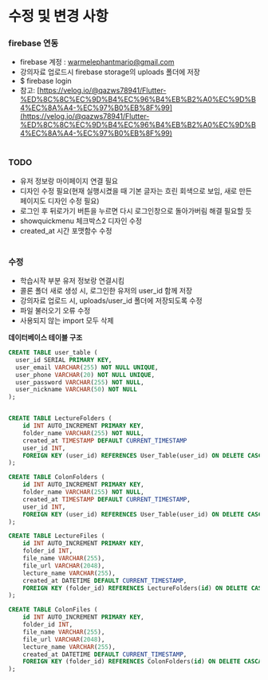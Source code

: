 # 수정 및 변경 사항

### firebase 연동
- firebase 계정 : warmelephantmario@gmail.com<br>
- 강의자료 업로드시 firebase storage의 uploads 폴더에 저장<br>
- $ firebase login<br>
- 참고: 
  [https://velog.io/@qazws78941/Flutter-%ED%8C%8C%EC%9D%B4%EC%96%B4%EB%B2%A0%EC%9D%B4%EC%8A%A4-%EC%97%B0%EB%8F%99](https://velog.io/@qazws78941/Flutter-%ED%8C%8C%EC%9D%B4%EC%96%B4%EB%B2%A0%EC%9D%B4%EC%8A%A4-%EC%97%B0%EB%8F%99) <br><br>

### TODO
- 유저 정보랑 마이페이지 연결 필요<br>
- 디자인 수정 필요(현재 실행시켰을 때 기본 글자는 흐린 회색으로 보임, 새로 만든 페이지도 디자인 수정 필요)<br>
- 로그인 후 뒤로가기 버튼을 누르면 다시 로그인창으로 돌아가버림 해결 필요할 듯<br>
- showquickmenu 체크박스2 디자인 수정<br>
- created_at 시간 포맷함수 수정<br><br>

### 수정
- 학습시작 부분 유저 정보랑 연결시킴
- 콜론 폴더 새로 생성 시, 로그인한 유저의 user_id 함께 저장
- 강의자료 업로드 시, uploads/user_id 폴더에 저장되도록 수정
- 파일 불러오기 오류 수정
- 사용되지 않는 import 모두 삭제


**데이터베이스 테이블 구조**<br>
```sql
CREATE TABLE user_table (
  user_id SERIAL PRIMARY KEY,
  user_email VARCHAR(255) NOT NULL UNIQUE,
  user_phone VARCHAR(20) NOT NULL UNIQUE,
  user_password VARCHAR(255) NOT NULL,
  user_nickname VARCHAR(50) NOT NULL
);


CREATE TABLE LectureFolders (
    id INT AUTO_INCREMENT PRIMARY KEY,
    folder_name VARCHAR(255) NOT NULL,
    created_at TIMESTAMP DEFAULT CURRENT_TIMESTAMP
    user_id INT,
    FOREIGN KEY (user_id) REFERENCES User_Table(user_id) ON DELETE CASCADE
);

CREATE TABLE ColonFolders (
    id INT AUTO_INCREMENT PRIMARY KEY,
    folder_name VARCHAR(255) NOT NULL,
    created_at TIMESTAMP DEFAULT CURRENT_TIMESTAMP,
    user_id INT,
    FOREIGN KEY (user_id) REFERENCES User_Table(user_id) ON DELETE CASCADE
);

CREATE TABLE LectureFiles (
    id INT AUTO_INCREMENT PRIMARY KEY,
    folder_id INT,
    file_name VARCHAR(255),
    file_url VARCHAR(2048),
    lecture_name VARCHAR(255),
    created_at DATETIME DEFAULT CURRENT_TIMESTAMP,
    FOREIGN KEY (folder_id) REFERENCES LectureFolders(id) ON DELETE CASCADE
);

CREATE TABLE ColonFiles (
    id INT AUTO_INCREMENT PRIMARY KEY,
    folder_id INT,
    file_name VARCHAR(255),
    file_url VARCHAR(2048),
    lecture_name VARCHAR(255),
    created_at DATETIME DEFAULT CURRENT_TIMESTAMP,
    FOREIGN KEY (folder_id) REFERENCES ColonFolders(id) ON DELETE CASCADE
);
```



